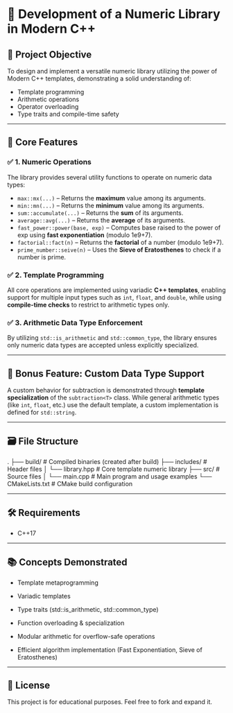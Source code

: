 # 📘 Development of a Numeric Library in Modern C++

## 🧠 Project Objective

To design and implement a versatile numeric library utilizing the power of Modern C++ templates, demonstrating a solid understanding of:

- Template programming
- Arithmetic operations
- Operator overloading
- Type traits and compile-time safety

---

## 🚀 Core Features

### ✅ 1. **Numeric Operations**

The library provides several utility functions to operate on numeric data types:

- `max::mx(...)` – Returns the **maximum** value among its arguments.
- `min::mn(...)` – Returns the **minimum** value among its arguments.
- `sum::accumulate(...)` – Returns the **sum** of its arguments.
- `average::avg(...)` – Returns the **average** of its arguments.
- `fast_power::power(base, exp)` – Computes base raised to the power of exp using **fast exponentiation** (modulo 1e9+7).
- `factorial::fact(n)` – Returns the **factorial** of a number (modulo 1e9+7).
- `prime_number::seive(n)` – Uses the **Sieve of Eratosthenes** to check if a number is prime.

### ✅ 2. **Template Programming**

All core operations are implemented using variadic **C++ templates**, enabling support for multiple input types such as `int`, `float`, and `double`, while using **compile-time checks** to restrict to arithmetic types only.

### ✅ 3. **Arithmetic Data Type Enforcement**

By utilizing `std::is_arithmetic` and `std::common_type`, the library ensures only numeric data types are accepted unless explicitly specialized.

---


## 🎁 Bonus Feature: Custom Data Type Support

A custom behavior for subtraction is demonstrated through **template specialization** of the `subtraction<T>` class. While general arithmetic types (like `int`, `float`, etc.) use the default template, a custom implementation is defined for `std::string`.

---
## 🗃️ File Structure

.
├── build/                  # Compiled binaries (created after build)
├── includes/               # Header files
│   └── library.hpp         # Core template numeric library
├── src/                    # Source files
│   └── main.cpp            # Main program and usage examples
└── CMakeLists.txt          # CMake build configuration


---

## 🛠️ Requirements

- C++17

 --- 

## 📚 Concepts Demonstrated

- Template metaprogramming

- Variadic templates

- Type traits (std::is_arithmetic, std::common_type)

- Function overloading & specialization

- Modular arithmetic for overflow-safe operations

- Efficient algorithm implementation (Fast Exponentiation, Sieve of Eratosthenes)

---

## 📝 License

This project is for educational purposes. Feel free to fork and expand it.
